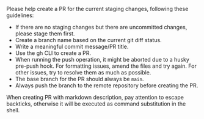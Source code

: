 Please help create a PR for the current staging changes, following these guidelines:
- If there are no staging changes but there are uncommitted changes, please stage them first.
- Create a branch name based on the current git diff status.
- Write a meaningful commit message/PR title.
- Use the gh CLI to create a PR.
- When running the push operation, it might be aborted due to a husky pre-push hook. For formatting issues, amend the files and try again. For other issues, try to resolve them as much as possible.
- The base branch for the PR should always be `main`.
- Always push the branch to the remote repository before creating the PR.

When creating PR with markdown description, pay attention to escape backticks, otherwise it will be executed as command substitution in the shell.